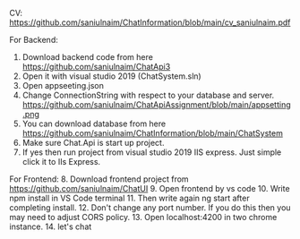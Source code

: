 CV: https://github.com/saniulnaim/ChatInformation/blob/main/cv_saniulnaim.pdf

For Backend:
1. Download backend code from here https://github.com/saniulnaim/ChatApi3 
2. Open it with visual studio 2019 (ChatSystem.sln)
3. Open appseeting.json
4. Change ConnectionString with respect to your database and server.
https://github.com/saniulnaim/ChatApiAssignment/blob/main/appsetting.png
5. You can download database from here https://github.com/saniulnaim/ChatInformation/blob/main/ChatSystem
6. Make sure Chat.Api is start up project.
7. If yes then run project from visual studio 2019 IIS express. Just simple click it to IIs Express.

For Frontend:
8.  Download frontend project from https://github.com/saniulnaim/ChatUI
9.  Open frontend by vs code
10. Write npm install in VS Code terminal
11. Then write again ng start after completing install.
12. Don't change any port number. If you do this then you may need to adjust CORS policy.
13. Open localhost:4200 in two chrome instance.
14. let's chat
